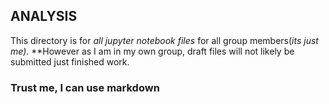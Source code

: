 ## ANALYSIS

This directory is for *all jupyter notebook files* for all group members(*its just me)*. **However as I am in my own group, draft files will not likely be submitted just finished work.

### Trust me, I can use markdown
